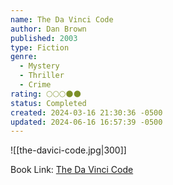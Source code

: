 ```yaml
---
name: The Da Vinci Code
author: Dan Brown
published: 2003
type: Fiction
genre:
  - Mystery
  - Thriller
  - Crime
rating: 🌕🌕🌕🌑🌑
status: Completed
created: 2024-03-16 21:30:36 -0500
updated: 2024-06-16 16:57:39 -0500
---
```


![[the-davici-code.jpg|300]]

Book Link: [The Da Vinci Code](https://www.goodreads.com/book/show/968.The_Da_Vinci_Code)
